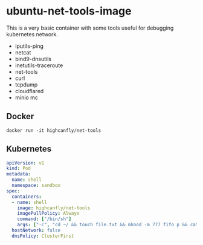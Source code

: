 # ubuntu-net-tools-image

This is a very basic container with some tools useful for debugging kubernetes network.

- iputils-ping
- netcat
- bind9-dnsutils
- inetutils-traceroute
- net-tools
- curl
- tcpdump
- cloudflared
- minio mc

## Docker

`docker run -it highcanfly/net-tools`

## Kubernetes

```yaml
apiVersion: v1
kind: Pod
metadata:
  name: shell
  namespace: sandbox
spec:
  containers:
  - name: shell
    image: highcanfly/net-tools
    imagePullPolicy: Always
    command: ["/bin/sh"]
    args: ["-c", "cd ~/ && touch file.txt && mknod -m 777 fifo p && cat fifo | netcat -k -l 8000 > fifo && sleep infinity"]
  hostNetwork: false
  dnsPolicy: ClusterFirst
```
